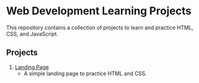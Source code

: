 # Web Development Learning Projects

This repository contains a collection of projects to learn and practice HTML, CSS, and JavaScript.

## Projects

1. [Landing Page](landing-page/index.html)
   - A simple landing page to practice HTML and CSS.